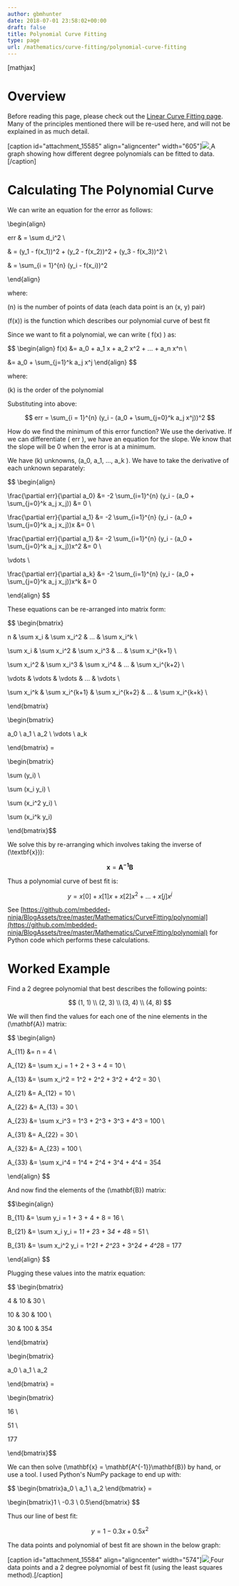 ```yaml
---
author: gbmhunter
date: 2018-07-01 23:58:02+00:00
draft: false
title: Polynomial Curve Fitting
type: page
url: /mathematics/curve-fitting/polynomial-curve-fitting
---
```


[mathjax]




# Overview




Before reading this page, please check out the [Linear Curve Fitting page](http://blog.mbedded.ninja/mathematics/curve-fitting/linear-curve-fitting). Many of the principles mentioned there will be re-used here, and will not be explained in as much detail.



[caption id="attachment_15585" align="aligncenter" width="605"][![](http://blog.mbedded.ninja/wp-content/uploads/2018/07/many-polynomial-best-fits-on-graph-300x225.png)
](http://blog.mbedded.ninja/wp-content/uploads/2018/07/many-polynomial-best-fits-on-graph.png) A graph showing how different degree polynomials can be fitted to data.[/caption]



# Calculating The Polynomial Curve




We can write an equation for the error as follows:




\begin{align}  

err & = \sum d_i^2 \\  

& = (y_1 - f(x_1))^2 + (y_2 - f(x_2))^2 + (y_3 - f(x_3))^2 \\  

& = \sum_{i = 1}^{n} (y_i - f(x_i))^2  

\end{align}




where:  

\(n\) is the number of points of data (each data point is an \(x, y\) pair)  

\(f(x)\) is the function which describes our polynomial curve of best fit




Since we want to fit a polynomial, we can write \( f(x) \) as:




$$ \begin{align} f(x) &= a_0 + a_1 x + a_2 x^2 + ... + a_n x^n \\  

&= a_0 + \sum_{j=1}^k a_j x^j \end{align} $$




where:  

\(k\) is the order of the polynomial




Substituting into above:




$$ err = \sum_{i = 1}^{n} (y_i - (a_0 + \sum_{j=0}^k a_j x^j))^2 $$




How do we find the minimum of this error function? We use the derivative. If we can differentiate \( err \), we have an equation for the slope. We know that the slope will be 0 when the error is at a minimum.




We have \(k\) unknowns, \(a_0, a_1, ..., a_k \). We have to take the derivative of each unknown separately:




$$ \begin{align}  

\frac{\partial err}{\partial a_0} &= -2 \sum_{i=1}^{n} (y_i - (a_0 + \sum_{j=0}^k a_j x_j)) &= 0 \\  

\frac{\partial err}{\partial a_1} &= -2 \sum_{i=1}^{n} (y_i - (a_0 + \sum_{j=0}^k a_j x_j))x &= 0 \\  

\frac{\partial err}{\partial a_1} &= -2 \sum_{i=1}^{n} (y_i - (a_0 + \sum_{j=0}^k a_j x_j))x^2 &= 0 \\  

\vdots \\  

\frac{\partial err}{\partial a_k} &= -2 \sum_{i=1}^{n} (y_i - (a_0 + \sum_{j=0}^k a_j x_j))x^k &= 0  

\end{align} $$




These equations can be re-arranged into matrix form:




$$ \begin{bmatrix}  

n & \sum x_i & \sum x_i^2 & ... & \sum x_i^k \\  

\sum x_i & \sum x_i^2 & \sum x_i^3 & ... & \sum x_i^{k+1} \\  

\sum x_i^2 & \sum x_i^3 & \sum x_i^4 & ... & \sum x_i^{k+2} \\  

\vdots & \vdots & \vdots & ... & \vdots \\  

\sum x_i^k & \sum x_i^{k+1} & \sum x_i^{k+2} & ... & \sum x_i^{k+k} \\  

\end{bmatrix}   

\begin{bmatrix}  

a_0 \\ a_1 \\ a_2 \\ \vdots \\ a_k  

\end{bmatrix} =   

\begin{bmatrix}  

\sum (y_i) \\  

\sum (x_i y_i) \\  

\sum (x_i^2 y_i) \\  

\sum (x_i^k y_i)  

\end{bmatrix}$$




We solve this by re-arranging which involves taking the inverse of \(\textbf{x}\)):




$$ \mathbf{x} = \mathbf{A^{-1}} \mathbf{B} $$




Thus a polynomial curve of best fit is:




$$ y = x[0] + x[1]x + x[2]x^2 + ... + x[j]x^j $$




See [https://github.com/mbedded-ninja/BlogAssets/tree/master/Mathematics/CurveFitting/polynomial](https://github.com/mbedded-ninja/BlogAssets/tree/master/Mathematics/CurveFitting/polynomial) for Python code which performs these calculations.




# Worked Example




Find a 2 degree polynomial that best describes the following points:




$$ (1, 1) \\ (2, 3) \\ (3, 4) \\ (4, 8) $$




We will then find the values for each one of the nine elements in the \(\mathbf{A}\) matrix:




$$ \begin{align}   

A_{11} &= n = 4 \\  

A_{12} &= \sum x_i = 1 + 2 + 3 + 4 = 10 \\  

A_{13} &= \sum x_i^2 = 1^2 + 2^2 + 3^2 + 4^2 = 30 \\  

A_{21} &= A_{12} = 10 \\  

A_{22} &= A_{13} = 30 \\  

A_{23} &= \sum x_i^3 = 1^3 + 2^3 + 3^3 + 4^3 = 100 \\  

A_{31} &= A_{22} = 30 \\  

A_{32} &= A_{23} = 100 \\  

A_{33} &= \sum x_i^4 = 1^4 + 2^4 + 3^4 + 4^4 = 354  

\end{align} $$




And now find the elements of the \(\mathbf{B}\) matrix:




$$\begin{align}  

B_{11} &= \sum y_i = 1 + 3 + 4 + 8 = 16 \\  

B_{21} &= \sum x_i y_i = 1*1 + 2*3 + 3*4 + 4*8 = 51 \\  

B_{31} &= \sum x_i^2 y_i = 1^2*1 + 2^2*3 + 3^2*4 + 4^2*8 = 177  

\end{align} $$




Plugging these values into the matrix equation:




$$ \begin{bmatrix}  

4 & 10 & 30 \\  

10 & 30 & 100 \\  

30 & 100 & 354  

\end{bmatrix}   

\begin{bmatrix}  

a_0 \\ a_1 \\ a_2  

\end{bmatrix} =   

\begin{bmatrix}  

16 \\  

51 \\  

177  

\end{bmatrix}$$




We can then solve \(\mathbf{x} = \mathbf{A^{-1}}\mathbf{B}\) by hand, or use a tool. I used Python's NumPy package to end up with:




$$ \begin{bmatrix}a_0 \\ a_1 \\ a_2 \end{bmatrix} =  

\begin{bmatrix}1 \\ -0.3 \\ 0.5\end{bmatrix} $$




Thus our line of best fit:




$$ y = 1 - 0.3x + 0.5x^2 $$




The data points and polynomial of best fit are shown in the below graph:



[caption id="attachment_15584" align="aligncenter" width="574"][![](http://blog.mbedded.ninja/wp-content/uploads/2018/07/2-degree-poly-best-fit-graph-300x225.png)
](http://blog.mbedded.ninja/wp-content/uploads/2018/07/2-degree-poly-best-fit-graph.png) Four data points and a 2 degree polynomial of best fit (using the least squares method).[/caption]
